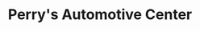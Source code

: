 ---
title: "Perry's Automotive Center"
url: /schuylerville/perrys-automotive-center/
shop: Autohaus
---